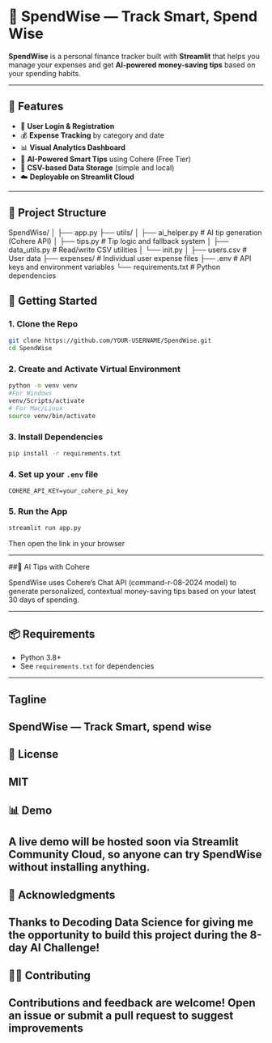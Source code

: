 # 💸 SpendWise — Track Smart, Spend Wise

**SpendWise** is a personal finance tracker built with **Streamlit** that helps you manage your expenses and get **AI-powered money-saving tips** based on your spending habits.

---

## 🚀 Features

- 🔐 **User Login & Registration**
- 💰 **Expense Tracking** by category and date  
- 📊 **Visual Analytics Dashboard**
- 🧠 **AI-Powered Smart Tips** using Cohere (Free Tier)
- 💾 **CSV-based Data Storage** (simple and local)
- ☁️ **Deployable on Streamlit Cloud**

---

## 🧩 Project Structure

SpendWise/
│
├── app.py 
├── utils/
│ ├── ai_helper.py # AI tip generation (Cohere API)
│ ├── tips.py # Tip logic and fallback system
│ ├── data_utils.py # Read/write CSV utilities
│ └── init.py
│
├── users.csv # User data
├── expenses/ # Individual user expense files
├── .env # API keys and environment variables
└── requirements.txt # Python dependencies

## 🏃 Getting Started

### 1. Clone the Repo
```bash
git clone https://github.com/YOUR-USERNAME/SpendWise.git
cd SpendWise
```
### 2. Create and Activate Virtual Environment
```bash 
python -m venv venv
#For Windows
venv/Scripts/activate 
# For Mac/Linux
source venv/bin/activate
```

### 3. Install Dependencies
```bash
pip install -r requirements.txt
```

### 4. Set up your `.env` file
```
COHERE_API_KEY=your_cohere_pi_key
```

### 5. Run the App
```bash
streamlit run app.py
```

Then open the link in your browser

---
##🧠 AI Tips with Cohere

SpendWise uses Cohere’s Chat API (command-r-08-2024 model) to generate personalized, contextual money-saving tips based on your latest 30 days of spending.

---

## 📦 Requirements
- Python 3.8+
- See `requirements.txt` for dependencies

---
## Tagline

SpendWise — Track Smart, spend wise
---

## 📄 License
MIT
---

## 📊 Demo

A live demo will be hosted soon via Streamlit Community Cloud, so anyone can try SpendWise without installing anything.
---

## 🙏 Acknowledgments

Thanks to Decoding Data Science for giving me the opportunity to build this project during the 8-day AI Challenge!
---

## 🧑‍💻 Contributing

Contributions and feedback are welcome! Open an issue or submit a pull request to suggest improvements
---